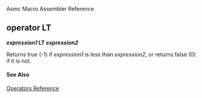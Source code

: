 Asmc Macro Assembler Reference

## operator LT

**_expression1_ LT _expression2_**


Returns true (-1) if _expression1_ is less than _expression2_, or returns false (0) if it is not.

#### See Also

[Operators Reference](readme.md)